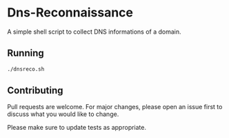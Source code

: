 # Dns-Reconnaissance

A simple shell script to collect DNS informations of a domain.

## Running


```bash
./dnsreco.sh
```

## Contributing
Pull requests are welcome. For major changes, please open an issue first to discuss what you would like to change.

Please make sure to update tests as appropriate.
